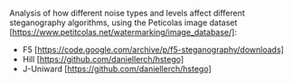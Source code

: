 Analysis of how different noise types and levels affect different steganography algorithms, using the Peticolas image dataset [https://www.petitcolas.net/watermarking/image_database/]:
- F5 [https://code.google.com/archive/p/f5-steganography/downloads]
- Hill [https://github.com/daniellerch/hstego]
- J-Uniward [https://github.com/daniellerch/hstego]
